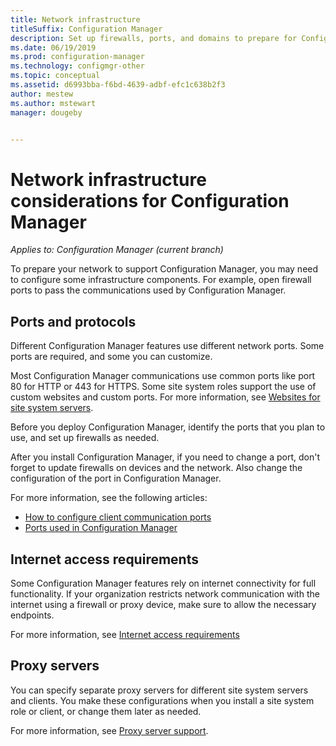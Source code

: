 ```yaml
---
title: Network infrastructure
titleSuffix: Configuration Manager
description: Set up firewalls, ports, and domains to prepare for Configuration Manager communications.
ms.date: 06/19/2019
ms.prod: configuration-manager
ms.technology: configmgr-other
ms.topic: conceptual
ms.assetid: d6993bba-f6bd-4639-adbf-efc1c638b2f3
author: mestew
ms.author: mstewart
manager: dougeby


---
```


# Network infrastructure considerations for Configuration Manager

*Applies to: Configuration Manager (current branch)*

To prepare your network to support Configuration Manager, you may need to configure some infrastructure components. For example, open firewall ports to pass the communications used by Configuration Manager.  

## Ports and protocols

Different Configuration Manager features use different network ports. Some ports are required, and some you can customize.

Most Configuration Manager communications use common ports like port 80 for HTTP or 443 for HTTPS. Some site system roles support the use of custom websites and custom ports. For more information, see [Websites for site system servers](/sccm/core/plan-design/network/websites-for-site-system-servers).

Before you deploy Configuration Manager, identify the ports that you plan to use, and set up firewalls as needed.

After you install Configuration Manager, if you need to change a port, don't forget to update firewalls on devices and the network. Also change the configuration of the port in Configuration Manager.

For more information, see the following articles:

- [How to configure client communication ports](/sccm/core/clients/deploy/configure-client-communication-ports)
- [Ports used in Configuration Manager](/sccm/core/plan-design/hierarchy/ports)


## Internet access requirements

Some Configuration Manager features rely on internet connectivity for full functionality. If your organization restricts network communication with the internet using a firewall or proxy device, make sure to allow the necessary endpoints.

For more information, see [Internet access requirements](/sccm/core/plan-design/network/internet-endpoints)


## Proxy servers

You can specify separate proxy servers for different site system servers and clients. You make these configurations when you install a site system role or client, or change them later as needed.

For more information, see [Proxy server support](/sccm/core/plan-design/network/proxy-server-support).
